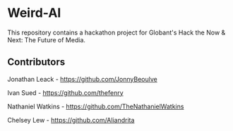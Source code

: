 # Weird-AI
This repository contains a hackathon project for Globant's Hack the Now &amp; Next: The Future of Media.

## Contributors
Jonathan Leack - https://github.com/JonnyBeoulve

Ivan Sued - https://github.com/thefenry

Nathaniel Watkins - https://github.com/TheNathanielWatkins

Chelsey Lew - https://github.com/Aliandrita
